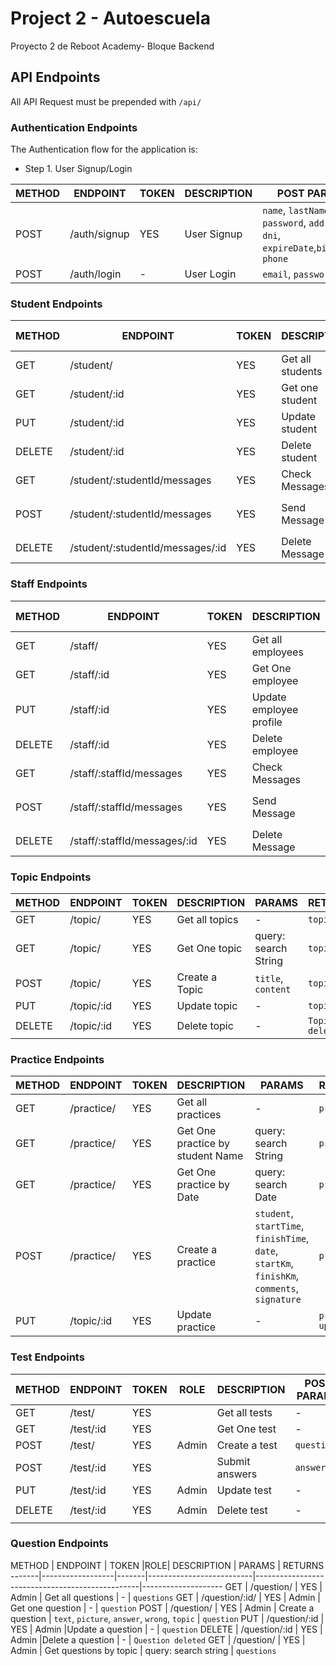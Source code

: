# Project 2 - Autoescuela
Proyecto 2 de Reboot Academy- Bloque Backend

## API Endpoints

All API Request must be prepended with `/api/`


### Authentication Endpoints

The Authentication flow for the application is:

- Step 1. User Signup/Login

METHOD | ENDPOINT         | TOKEN | DESCRIPTION              | POST PARAMS                                     | RETURNS
-------|------------------|-------|--------------------------|-------------------------------------------------|--------------------
POST   | /auth/signup     | YES    |User Signup              | `name`, `lastName`, `email`, `password`, `address`, `dni`, `expireDate`,`birthDate`, `phone`  | `token`
POST   | /auth/login      | -     | User Login               | `email`, `password`                             | `token`

### Student Endpoints
METHOD | ENDPOINT         | TOKEN | DESCRIPTION              | POST PARAMS                                     | RETURNS
-------|------------------|-------|--------------------------|-------------------------------------------------|--------------------
GET   | /student/     | YES     | Get all students            | -  | `profile`
GET   | /student/:id     | YES     | Get one student            | -  | `profilet`
PUT   | /student/:id     | YES     | Update student            | -  | `profile`
DELETE  | /student/:id     | YES     | Delete student             | -  | `student deleted`
GET   | /student/:studentId/messages     | YES     | Check Messages            | - | messages
POST   | /student/:studentId/messages     | YES     | Send Message              | `text`, `toTeacher`  | Message sent to `toTeacher.email`
DELETE   | /student/:studentId/messages/:id     | YES     | Delete Message              |`messageId`   | Message deleted

### Staff Endpoints
METHOD | ENDPOINT         | TOKEN | DESCRIPTION              | POST PARAMS                                     | RETURNS
-------|------------------|-------|--------------------------|-------------------------------------------------|--------------------
GET   | /staff/     | YES     | Get all employees             | -  | `profile`
GET   | /staff/:id     | YES     | Get One employee             | -  | `profile`
PUT   | /staff/:id     | YES     | Update employee profile              | -  | `profile`
DELETE  | /staff/:id     | YES     | Delete employee              | -  | `Employee deleted`
GET   | /staff/:staffId/messages     | YES     | Check Messages            | - | messages
POST   | /staff/:staffId/messages     | YES     | Send Message              | `text`, `toStudent`  | Message sent to `toStudent.email`
DELETE   | /staff/:staffId/messages/:id     | YES     | Delete Message              |`messageId`   | Message deleted

### Topic Endpoints
METHOD | ENDPOINT         | TOKEN | DESCRIPTION              | PARAMS                                     | RETURNS
-------|------------------|-------|--------------------------|-------------------------------------------------|--------------------
GET   | /topic/     | YES     | Get all topics           | -  | `topics`
GET   | /topic/     | YES     | Get One topic          | query: search String  | `topic`
POST   | /topic/     | YES     | Create a Topic         | `title`, `content`  | `topic`
PUT   | /topic/:id     | YES     | Update topic              | -  | `topic`
DELETE  | /topic/:id     | YES     | Delete topic              | -  | `Topic deleted`

### Practice Endpoints
METHOD | ENDPOINT         | TOKEN | DESCRIPTION              | PARAMS                                     | RETURNS
-------|------------------|-------|--------------------------|-------------------------------------------------|--------------------
GET   | /practice/     | YES     | Get all practices           | -  | `practices`
GET   | /practice/    | YES     | Get One practice by student Name         | query: search String  | `practice`
GET   | /practice/    | YES     | Get One practice by Date         | query: search Date  | `practice`
POST   | /practice/     | YES     | Create a practice         | `student`, `startTime`, `finishTime`, `date`, `startKm`, `finishKm`, `comments`, `signature` | `practice`
PUT   | /topic/:id     | YES     | Update practice              | -  | `practice updated`

### Test Endpoints
METHOD | ENDPOINT         | TOKEN | ROLE| DESCRIPTION              | POST PARAMS                                     | RETURNS
-------|------------------|-------|-----|--------------------------|-------------------------------------------------|--------------------
GET   | /test/     | YES     | | Get all tests           | -  | `tests`
GET   | /test/:id     | YES     | | Get One test        | -  | `test`
POST   | /test/     | YES     | Admin |Create a test         | `questions`  | `test`
POST   | /test/:id     | YES     | | Submit answers        | `answers`  | `results`
PUT   | /test/:id     | YES     | Admin |Update test             | -  | `test`
DELETE  | /test/:id     | YES     | Admin |Delete test            | -  | `Test deleted`

### Question Endpoints
METHOD | ENDPOINT         | TOKEN |ROLE| DESCRIPTION              | PARAMS                                     | RETURNS
-------|------------------|-------|--------------------------|-------------------------------------------------|--------------------
GET   | /question/     | YES     | Admin | Get all questions           | -  | `questions`
GET   | /question/:id/     | YES     | Admin | Get one question           | -  | `question`
POST   | /question/     | YES     | Admin | Create a question        | `text`, `picture`, `answer`, `wrong`, `topic` | `question`
PUT   | /question/:id     | YES     | Admin |Update a question            | -  | `question`
DELETE  | /question/:id     | YES     | Admin |Delete a question            | -  | `Question deleted`
GET   | /question/      | YES | Admin | Get questions by topic      | query: search string  | `questions`
